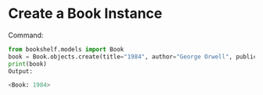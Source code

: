 # Create a Book Instance

Command:
```python
from bookshelf.models import Book
book = Book.objects.create(title="1984", author="George Orwell", publication_year=1949)
print(book)
Output:

<Book: 1984>

